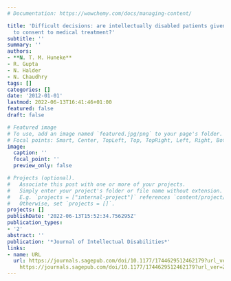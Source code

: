 ```yaml
---
# Documentation: https://wowchemy.com/docs/managing-content/

title: 'Difficult decisions: are intellectually disabled patients given enough information
  to consent to medical treatment?'
subtitle: ''
summary: ''
authors:
- **N. T. M. Huneke**
- R. Gupta
- N. Halder
- N. Chaudhry
tags: []
categories: []
date: '2012-01-01'
lastmod: 2022-06-13T16:41:46+01:00
featured: false
draft: false

# Featured image
# To use, add an image named `featured.jpg/png` to your page's folder.
# Focal points: Smart, Center, TopLeft, Top, TopRight, Left, Right, BottomLeft, Bottom, BottomRight.
image:
  caption: ''
  focal_point: ''
  preview_only: false

# Projects (optional).
#   Associate this post with one or more of your projects.
#   Simply enter your project's folder or file name without extension.
#   E.g. `projects = ["internal-project"]` references `content/project/deep-learning/index.md`.
#   Otherwise, set `projects = []`.
projects: []
publishDate: '2022-06-13T15:52:34.756295Z'
publication_types:
- '2'
abstract: ''
publication: '*Journal of Intellectual Disabilities*'
links:
- name: URL
  url: https://journals.sagepub.com/doi/10.1177/1744629512462179?url_ver=Z39.88-2003&rfr_id=ori%3Arid%3Acrossref.org&rfr_dat=cr_pub%3Dpubmed&
    https://journals.sagepub.com/doi/10.1177/1744629512462179?url_ver=Z39.88-2003&rfr_id=ori:rid:crossref.org&rfr_dat=cr_pub%3dpubmed
---
```

